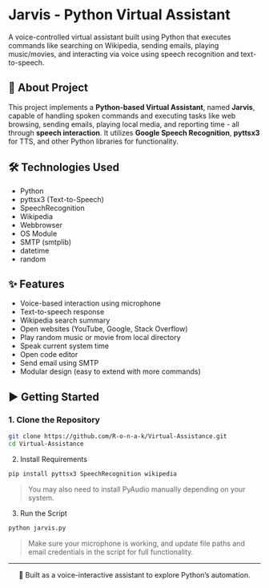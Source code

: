 # Jarvis - Python Virtual Assistant

A voice-controlled virtual assistant built using Python that executes commands like searching on Wikipedia, sending emails, playing music/movies, and interacting via voice using speech recognition and text-to-speech.

## 🚀 About Project

This project implements a **Python-based Virtual Assistant**, named **Jarvis**, capable of handling spoken commands and executing tasks like web browsing, sending emails, playing local media, and reporting time - all through **speech interaction**. It utilizes **Google Speech Recognition**, **pyttsx3** for TTS, and other Python libraries for functionality.

## 🛠️ Technologies Used

- Python  
- pyttsx3 (Text-to-Speech)  
- SpeechRecognition  
- Wikipedia  
- Webbrowser  
- OS Module  
- SMTP (smtplib)  
- datetime  
- random

## ✨ Features

- Voice-based interaction using microphone
- Text-to-speech response
- Wikipedia search summary
- Open websites (YouTube, Google, Stack Overflow)
- Play random music or movie from local directory
- Speak current system time
- Open code editor
- Send email using SMTP
- Modular design (easy to extend with more commands)

## ▶️ Getting Started

### 1. Clone the Repository

```bash
git clone https://github.com/R-o-n-a-k/Virtual-Assistance.git
cd Virtual-Assistance
```

2. Install Requirements
```bash
pip install pyttsx3 SpeechRecognition wikipedia
```
>You may also need to install PyAudio manually depending on your system.

3. Run the Script
```bash
python jarvis.py
```

>Make sure your microphone is working, and update file paths and email credentials in the script for full functionality.

<hr>
<p align="center">🧠 Built as a voice-interactive assistant to explore Python’s automation.</p>
